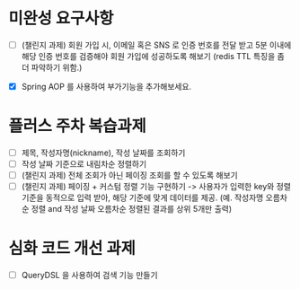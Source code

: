 # 미완성 요구사항
- [ ]  (챌린지 과제) 회원 가입 시, 이메일 혹은 SNS 로 인증 번호를 전달 받고 5분 이내에 해당 인증 번호를 검증해야 회원 가입에 성공하도록 해보기 (redis TTL 특징을 좀 더 파악하기 위함.)
- [x]  Spring AOP 를 사용하여 부가기능을 추가해보세요.


# 플러스 주차 복습과제
- [ ]  제목, 작성자명(nickname), 작성 날짜를 조회하기
- [ ]  작성 날짜 기준으로 내림차순 정렬하기
- [ ]  (챌린지 과제) 전체 조회가 아닌 페이징 조회를 할 수 있도록 해보기
- [ ]  (챌린지 과제) 페이징 + 커스텀 정렬 기능 구현하기 -> 사용자가 입력한 key와 정렬 기준을 동적으로 입력 받아, 해당 기준에 맞게 데이터를 제공. (예. 작성자명 오름차순 정렬 and 작성 날짜 오름차순 정렬된 결과를 상위 5개만 출력)

# 심화 코드 개선 과제
- [ ]  QueryDSL 을 사용하여 검색 기능 만들기